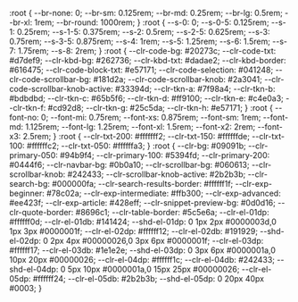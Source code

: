 :root {
--br-none: 0;
--br-sm: 0.125rem;
--br-md: 0.25rem;
--br-lg: 0.5rem;
--br-xl: 1rem;
--br-round: 1000rem;
}
:root {
--s-0: 0;
--s-0-5: 0.125rem;
--s-1: 0.25rem;
--s-1-5: 0.375rem;
--s-2: 0.5rem;
--s-2-5: 0.625rem;
--s-3: 0.75rem;
--s-3-5: 0.875rem;
--s-4: 1rem;
--s-5: 1.25rem;
--s-6: 1.5rem;
--s-7: 1.75rem;
--s-8: 2rem;
}
:root {
--clr-code-bg: #20273c;
--clr-code-txt: #d7def9;
--clr-kbd-bg: #262736;
--clr-kbd-txt: #dadae2;
--clr-kbd-border: #616475;
--clr-code-block-txt: #e57171;
--clr-code-selection: #041248;
--clr-code-scrollbar-bg: #181d2a;
--clr-code-scrollbar-knob: #2a3041;
--clr-code-scrollbar-knob-active: #33394d;
--clr-tkn-a: #7f98a4;
--clr-tkn-b: #bdbdbd;
--clr-tkn-c: #65b5f6;
--clr-tkn-d: #ff9100;
--clr-tkn-e: #c4e0a3;
--clr-tkn-f: #cd92d8;
--clr-tkn-g: #25c5da;
--clr-tkn-h: #e57171;
}
:root {
--font-no: 0;
--font-mi: 0.75rem;
--font-xs: 0.875rem;
--font-sm: 1rem;
--font-md: 1.125rem;
--font-lg: 1.25rem;
--font-xl: 1.5rem;
--font-x2: 2rem;
--font-x3: 2.5rem;
}
:root {
--clr-txt-200: #fffffff2;
--clr-txt-150: #ffffffde;
--clr-txt-100: #ffffffc2;
--clr-txt-050: #ffffffa3;
}
:root {
--clr-bg: #09091b;
--clr-primary-050: #94b9f4;
--clr-primary-100: #5394fd;
--clr-primary-200: #0444f6;
--clr-navbar-bg: #0b0a10;
--clr-scrollbar-bg: #060613;
--clr-scrollbar-knob: #242433;
--clr-scrollbar-knob-active: #2b2b3b;
--clr-search-bg: #000000fa;
--clr-search-results-border: #ffffff1f;
--clr-exp-beginner: #78c02a;
--clr-exp-intermediate: #ffb300;
--clr-exp-advanced: #ee423f;
--clr-exp-article: #428eff;
--clr-snippet-preview-bg: #0d0d16;
--clr-quote-border: #8696c1;
--clr-table-border: #5c5e6a;
--clr-el-01dp: #ffffff0d;
--clr-el-01db: #141424;
--shd-el-01dp: 0 1px 2px #0000003d,0 1px 3px #0000001f;
--clr-el-02dp: #ffffff12;
--clr-el-02db: #191929;
--shd-el-02dp: 0 2px 4px #00000026,0 3px 6px #0000001f;
--clr-el-03dp: #ffffff17;
--clr-el-03db: #1e1e2e;
--shd-el-03dp: 0 3px 6px #0000001a,0 10px 20px #00000026;
--clr-el-04dp: #ffffff1c;
--clr-el-04db: #242433;
--shd-el-04dp: 0 5px 10px #0000001a,0 15px 25px #00000026;
--clr-el-05dp: #ffffff24;
--clr-el-05db: #2b2b3b;
--shd-el-05dp: 0 20px 40px #0003;
}
